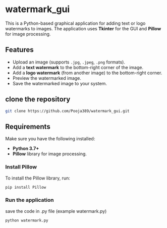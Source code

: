# watermark_gui
This is a Python-based graphical application for adding text or logo watermarks to images. The application uses **Tkinter** for the GUI and **Pillow** for image processing.

## Features

- Upload an image (supports `.jpg`, `.jpeg`, `.png` formats).
- Add a **text watermark** to the bottom-right corner of the image.
- Add a **logo watermark** (from another image) to the bottom-right corner.
- Preview the watermarked image.
- Save the watermarked image to your system.

## clone the repository
```bash
git clone https://github.com/Pooja389/watermark_gui.git
```
## Requirements

Make sure you have the following installed:
- **Python 3.7+**
- **Pillow** library for image processing.

### Install Pillow
To install the Pillow library, run:
```bash
pip install Pillow
```
### Run the application
save the code in .py file (example watermark.py)
```bash
python watermark.py
```
